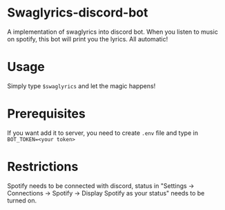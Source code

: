 # Swaglyrics-discord-bot
A implementation of swaglyrics into discord bot. When you listen to music on spotify, this bot will print you the lyrics. All automatic!

# Usage

Simply type `$swaglyrics` and let the magic happens!

# Prerequisites

If you want add it to server, you need to create `.env` file and type in `BOT_TOKEN=<your token>`

# Restrictions

Spotify needs to be connected with discord, status in "Settings -> Connections -> Spotify -> Display Spotify as your status" needs to be turned on.

